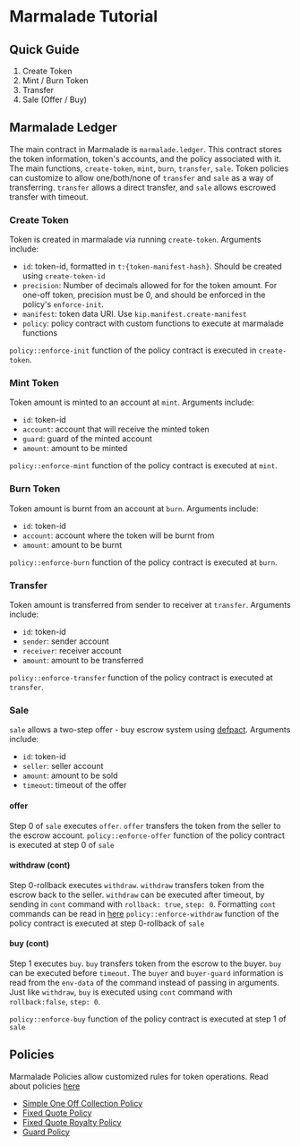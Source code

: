 # Marmalade Tutorial

## Quick Guide

1. Create Token
2. Mint / Burn Token
3. Transfer
4. Sale (Offer / Buy)

## Marmalade Ledger

The main contract in Marmalade is `marmalade.ledger`. This contract stores the token information, token's accounts, and the policy associated with it. The main functions, `create-token`, `mint`, `burn`, `transfer`, `sale`. Token policies can customize to allow one/both/none of `transfer` and `sale` as a way of transferring. `transfer` allows a direct transfer, and `sale` allows escrowed transfer with timeout.

### Create Token

Token is created in marmalade via running `create-token`. Arguments include:

- `id`: token-id, formatted in `t:{token-manifest-hash}`. Should be created using `create-token-id`
- `precision`: Number of decimals allowed for for the token amount. For one-off token, precision must be 0, and should be enforced in the policy's `enforce-init`.
- `manifest`: token data URI. Use `kip.manifest.create-manifest`
- `policy`: policy contract with custom functions to execute at marmalade functions

`policy::enforce-init` function of the policy contract is executed in `create-token`.

### Mint Token

Token amount is minted to an account at `mint`. Arguments include:

- `id`: token-id
- `account`: account that will receive the minted token
- `guard`: guard of the minted account
- `amount`: amount to be minted

`policy::enforce-mint` function of the policy contract is executed at `mint`.

### Burn Token

Token amount is burnt from an account at `burn`. Arguments include:

- `id`: token-id
- `account`: account where the token will be burnt from
- `amount`: amount to be burnt

`policy::enforce-burn` function of the policy contract is executed at `burn`.

### Transfer

Token amount is transferred from sender to receiver at `transfer`. Arguments include:

- `id`: token-id
- `sender`: sender account
- `receiver`: receiver account
- `amount`: amount to be transferred

`policy::enforce-transfer` function of the policy contract is executed at `transfer`.

### Sale

`sale` allows a two-step offer - buy escrow system using [defpact](https://pact-language.readthedocs.io/en/latest/pact-reference.html#defpact). Arguments include:

- `id`: token-id
- `seller`: seller account
- `amount`: amount to be sold
- `timeout`: timeout of the offer

#### offer

Step 0 of `sale` executes `offer`. `offer` transfers the token from the seller to the escrow account.
`policy::enforce-offer` function of the policy contract is executed at step 0 of `sale`

#### withdraw (cont)

Step 0-rollback executes `withdraw`. `withdraw` transfers token from the escrow back to the seller. `withdraw` can be executed after timeout, by sending in `cont` command with `rollback: true`, `step: 0`. Formatting `cont` commands can be read in [here](https://pact-language.readthedocs.io/en/latest/pact-reference.html?highlight=continuation#yaml-continuation-command-request)
`policy::enforce-withdraw` function of the policy contract is executed at step 0-rollback of `sale`

#### buy (cont)

Step 1 executes `buy`. `buy` transfers token from the escrow to the buyer. `buy` can be executed before `timeout`. The `buyer` and `buyer-guard` information is read from the `env-data` of the command instead of passing in arguments. Just like `withdraw`, `buy` is executed using `cont` command with `rollback:false`, `step: 0`.

`policy::enforce-buy` function of the policy contract is executed at step 1 of `sale`

## Policies

Marmalade Policies allow customized rules for token operations. Read about policies [here](./policies/policies.md)

- [Simple One Off Collection Policy](./policies/one-off-collection-policy/one-off-collection-policy.pact)
- [Fixed Quote Policy](./policies/fixed-quote-policy/fixed-quote-policy.pact)
- [Fixed Quote Royalty Policy](./policies/fixed-quote-royalty-policy/fixed-quote-royalty-policy.pact)
- [Guard Policy](./policies/guard-policy/guard-policy.pact)

